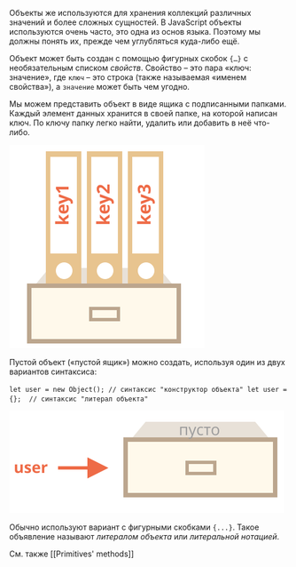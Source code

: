 Объекты же используются для хранения коллекций различных значений и более сложных сущностей. В JavaScript объекты используются очень часто, это одна из основ языка. Поэтому мы должны понять их, прежде чем углубляться куда-либо ещё.

Объект может быть создан с помощью фигурных скобок `{…}` с необязательным списком _свойств_. Свойство – это пара «ключ: значение», где `ключ` – это строка (также называемая «именем свойства»), а `значение` может быть чем угодно.

Мы можем представить объект в виде ящика с подписанными папками. Каждый элемент данных хранится в своей папке, на которой написан ключ. По ключу папку легко найти, удалить или добавить в неё что-либо.

![Objects with keys](assets/svg/object.svg)

Пустой объект («пустой ящик») можно создать, используя один из двух вариантов синтаксиса:

`let user = new Object(); // синтаксис "конструктор объекта"
let user = {};  // синтаксис "литерал объекта"`

![Empty object](assets/svg/object-user-empty.svg)

Обычно используют вариант с фигурными скобками `{...}`. Такое объявление называют _литералом объекта_ или _литеральной нотацией_.

См. также [[Primitives' methods]]